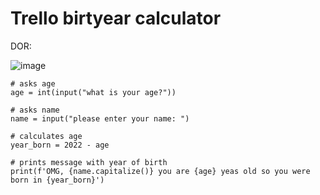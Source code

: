 # Trello birtyear calculator

DOR:

![image](https://user-images.githubusercontent.com/110176257/182415815-17f7ed81-8442-4424-a4cd-4a11ae532602.png)


```
# asks age
age = int(input("what is your age?"))

# asks name
name = input("please enter your name: ")

# calculates age
year_born = 2022 - age

# prints message with year of birth
print(f'OMG, {name.capitalize()} you are {age} yeas old so you were born in {year_born}')

```




